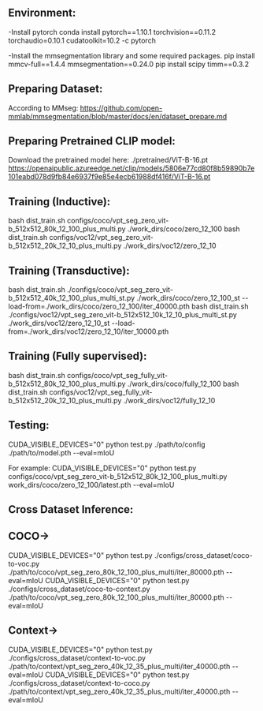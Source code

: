 ## Environment:
-Install pytorch
conda install pytorch==1.10.1 torchvision==0.11.2 torchaudio=0.10.1 cudatoolkit=10.2 -c pytorch

-Install the mmsegmentation library and some required packages.
pip install mmcv-full==1.4.4 mmsegmentation==0.24.0
pip install scipy timm==0.3.2

## Preparing Dataset:
According to MMseg: https://github.com/open-mmlab/mmsegmentation/blob/master/docs/en/dataset_prepare.md

## Preparing Pretrained CLIP model:
Download the pretrained model here: ./pretrained/ViT-B-16.pt
https://openaipublic.azureedge.net/clip/models/5806e77cd80f8b59890b7e101eabd078d9fb84e6937f9e85e4ecb61988df416f/ViT-B-16.pt

## Training (Inductive):
bash dist_train.sh configs/coco/vpt_seg_zero_vit-b_512x512_80k_12_100_plus_multi.py ./work_dirs/coco/zero_12_100
bash dist_train.sh configs/voc12/vpt_seg_zero_vit-b_512x512_20k_12_10_plus_multi.py ./work_dirs/voc12/zero_12_10

## Training (Transductive):
bash dist_train.sh ./configs/coco/vpt_seg_zero_vit-b_512x512_40k_12_100_plus_multi_st.py ./work_dirs/coco/zero_12_100_st --load-from=./work_dirs/coco/zero_12_100/iter_40000.pth
bash dist_train.sh ./configs/voc12/vpt_seg_zero_vit-b_512x512_10k_12_10_plus_multi_st.py ./work_dirs/voc12/zero_12_10_st --load-from=./work_dirs/voc12/zero_12_10/iter_10000.pth

## Training (Fully supervised):
bash dist_train.sh configs/coco/vpt_seg_fully_vit-b_512x512_80k_12_100_plus_multi.py ./work_dirs/coco/fully_12_100
bash dist_train.sh configs/voc12/vpt_seg_fully_vit-b_512x512_20k_12_10_plus_multi.py ./work_dirs/voc12/fully_12_10

## Testing:
CUDA_VISIBLE_DEVICES="0" python test.py ./path/to/config ./path/to/model.pth --eval=mIoU

For example: CUDA_VISIBLE_DEVICES="0" python test.py configs/coco/vpt_seg_zero_vit-b_512x512_80k_12_100_plus_multi.py work_dirs/coco/zero_12_100/latest.pth --eval=mIoU


## Cross Dataset Inference:
## COCO->
CUDA_VISIBLE_DEVICES="0" python test.py ./configs/cross_dataset/coco-to-voc.py ./path/to/coco/vpt_seg_zero_80k_12_100_plus_multi/iter_80000.pth --eval=mIoU
CUDA_VISIBLE_DEVICES="0" python test.py ./configs/cross_dataset/coco-to-context.py ./path/to/coco/vpt_seg_zero_80k_12_100_plus_multi/iter_80000.pth --eval=mIoU

## Context->
CUDA_VISIBLE_DEVICES="0" python test.py ./configs/cross_dataset/context-to-voc.py ./path/to/context/vpt_seg_zero_40k_12_35_plus_multi/iter_40000.pth --eval=mIoU
CUDA_VISIBLE_DEVICES="0" python test.py ./configs/cross_dataset/context-to-coco.py ./path/to/context/vpt_seg_zero_40k_12_35_plus_multi/iter_40000.pth --eval=mIoU